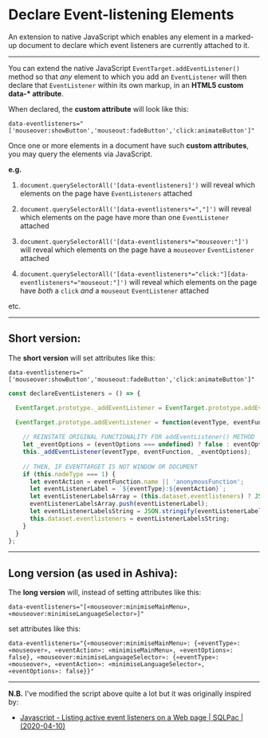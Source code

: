 # Declare Event-listening Elements
An extension to native JavaScript which enables any element in a marked-up document to declare which event listeners are currently attached to it.
________

You can extend the native JavaScript `EventTarget.addEventListener()` method so that *any* element to which you add an `EventListener` will then declare that `EventListener` within its own markup, in an **HTML5 custom data-\* attribute**.

When declared, the **custom attribute** will look like this:

    data-eventlisteners="['mouseover:showButton','mouseout:fadeButton','click:animateButton']"

Once one or more elements in a document have such **custom attributes**, you may query the elements via JavaScript.

**e.g.**

 1. `document.querySelectorAll('[data-eventlisteners]')` will reveal which elements on the page have `EventListeners` attached

 2. `document.querySelectorAll('[data-eventlisteners*=","]')` will reveal which elements on the page have more than one `EventListener` attached

 3. `document.querySelectorAll('[data-eventlisteners*="mouseover:"]')` will reveal which elements on the page have a `mouseover` `EventListener` attached

 4. `document.querySelectorAll('[data-eventlisteners*="click:"][data-eventlisteners*="mouseout:"]')` will reveal which elements on the page have *both* a `click` *and* a `mouseout` `EventListener` attached

etc.

_______

## Short version:
The **short version** will set attributes like this:

    data-eventlisteners="['mouseover:showButton','mouseout:fadeButton','click:animateButton']"

```js
const declareEventListeners = () => {

  EventTarget.prototype._addEventListener = EventTarget.prototype.addEventListener;

  EventTarget.prototype.addEventListener = function(eventType, eventFunction, eventOptions) {
  
    // REINSTATE ORIGINAL FUNCTIONALITY FOR addEventListener() METHOD
    let _eventOptions = (eventOptions === undefined) ? false : eventOptions;
    this._addEventListener(eventType, eventFunction, _eventOptions);
   
    // THEN, IF EVENTTARGET IS NOT WINDOW OR DOCUMENT
    if (this.nodeType === 1) {
      let eventAction = eventFunction.name || 'anonymousFunction';
      let eventListenerLabel = `${eventType}:${eventAction}`;
      let eventListenerLabelsArray = (this.dataset.eventlisteners) ? JSON.parse(this.dataset.eventlisteners.replaceAll( "'", '"')) : [];
      eventListenerLabelsArray.push(eventListenerLabel);
      let eventListenerLabelsString = JSON.stringify(eventListenerLabelsArray).replaceAll('"', "'");
      this.dataset.eventlisteners = eventListenerLabelsString;
    }
  }
};
```

_______

## Long version (as used in Ashiva):
The **long version** will, instead of setting attributes like this:

    data-eventlisteners="[«mouseover:minimiseMainMenu», «mouseover:minimiseLanguageSelector»]"
    
set attributes like this:

    data-eventlisteners="{«mouseover:minimiseMainMenu»: {«eventType»: «mouseover», «eventAction»: «minimiseMainMenu», «eventOptions»: false}, «mouseover:minimiseLanguageSelector»: {«eventType»: «mouseover», «eventAction»: «minimiseLanguageSelector», «eventOptions»: false}}"

_______

**N.B.** I've modified the script above quite a lot but it was originally inspired by:

 - [Javascript - Listing active event listeners on a Web page | SQLPac | (2020-04-10)](https://www.sqlpac.com/en/documents/javascript-listing-active-event-listeners.html)
